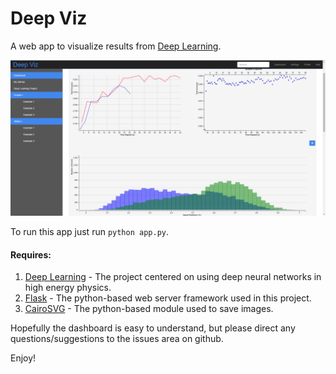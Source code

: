 # Deep Viz
A web app to visualize results from [Deep Learning][deep learning].

![example](static/example_dv.png?raw=true "Example")

To run this app just run `python app.py`.

####  Requires:
1. [Deep Learning][deep learning] - The project centered on using deep neural networks in high energy physics.
2. [Flask][flask] - The python-based web server framework used in this project.
3. [CairoSVG][cairo] - The python-based module used to save images.

Hopefully the dashboard is easy to understand, but please direct any questions/suggestions to the issues area on github.

Enjoy!

[deep learning]: http://github.com/klannon/deep_learning
[flask]: http://flask.pocoo.org/
[cairo]: http://cairosvg.org/
